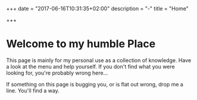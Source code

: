 +++
date = "2017-06-16T10:31:35+02:00"
description = "-"
title = "Home"

+++

# Welcome to my humble Place

This page is mainly for my personal use as a collection of knowledge. Have a look at the menu and help yourself. If you don't find what you were looking for, you're probably wrong here...

If something on this page is bugging you, or is flat out wrong, drop me a line. You'll find a way.
